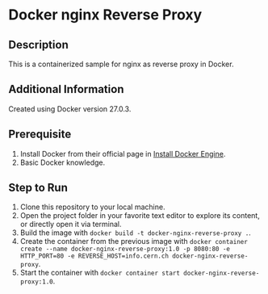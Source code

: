 # Docker nginx Reverse Proxy

## Description
This is a containerized sample for nginx as reverse proxy in Docker.

## Additional Information 
Created using Docker version 27.0.3.

## Prerequisite
1. Install Docker from their official page in [Install Docker Engine](https://docs.docker.com/engine/install/).
2. Basic Docker knowledge.

## Step to Run
1. Clone this repository to your local machine.
2. Open the project folder in your favorite text editor to explore its content, or directly open it via terminal.
3. Build the image with `docker build -t docker-nginx-reverse-proxy .`.
4. Create the container from the previous image with `docker container create --name docker-nginx-reverse-proxy:1.0 -p 8080:80 -e HTTP_PORT=80 -e REVERSE_HOST=info.cern.ch docker-nginx-reverse-proxy`.
5. Start the container with `docker container start docker-nginx-reverse-proxy:1.0`.
